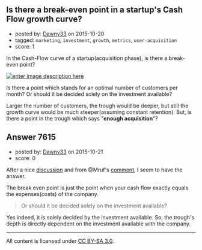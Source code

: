 ## Is there a break-even point in a startup's Cash Flow growth curve?

- posted by: [Dawny33](https://stackexchange.com/users/6444670/dawny33) on 2015-10-20
- tagged: `marketing`, `investment`, `growth`, `metrics`, `user-acquisition`
- score: 1

In the Cash-Flow curve of a startup(acquisition phase), is there a break-even point?

[![enter image description here][1]][1]


Is there a point which stands for an optimal number of customers per month?  Or should it be decided solely on the investment available?

Larger the number of customers, the trough would be deeper, but still the growth curve would be much steeper(assuming constant retention).  But, is there a point in the trough which says "**enough acquisition**"?

  [1]: http://i.stack.imgur.com/v2pZa.png


## Answer 7615

- posted by: [Dawny33](https://stackexchange.com/users/6444670/dawny33) on 2015-10-21
- score: 0

<p>After a nice <a href="https://www.reddit.com/r/startups/comments/3pgjsd/is_there_a_breakeven_point_in_a_startups_cash/" rel="nofollow noreferrer">discussion</a> and from @Mruf's <a href="https://startups.stackexchange.com/questions/7607/is-there-a-break-even-point-in-a-startups-cash-flow-growth-curve/7615#comment6577_7607">comment</a>, I seem to have the answer.</p>

<p>The break even point is just the point when your cash flow exactly equals the expenses(costs) of the company.</p>

<blockquote>
  <p>Or should it be decided solely on the investment available?</p>
</blockquote>

<p>Yes indeed, it is solely decided by the investment available. So, the trough's depth is directly dependent on the investment available with the company.</p>




---

All content is licensed under [CC BY-SA 3.0](https://creativecommons.org/licenses/by-sa/3.0/).
